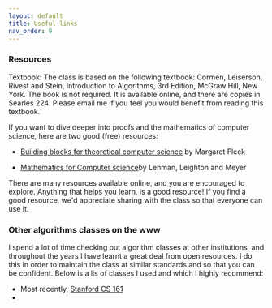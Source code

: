 ```yaml
---
layout: default 
title: Useful links 
nav_order: 9
---
```


### Resources 

Textbook: The class is based on the following textbook: Cormen, Leiserson, Rivest and Stein, Introduction to Algorithms, 3rd Edition, McGraw Hill, New York. The book is not required. It is available online, and there are copies in Searles 224. Please email me if you feel you would benefit from reading this textbook. 


If you want to dive deeper into proofs and the mathematics of computer science, here are two good (free) resources: 

- [Building blocks for theoretical computer science](http://mfleck.cs.illinois.edu/building-blocks/) by Margaret Fleck

- [Mathematics for Computer science](http://opendatastructures.org/LLM.pdf)by Lehman, Leighton and Meyer

There are many resources available online, and you are encouraged to explore. Anything that helps you learn, is a good resource!  If you find a good resource, we'd appreciate sharing with the class so that everyone can use it.


### Other algorithms classes on the www

I spend a lot of time checking out algorithm classes at other institutions, and throughout the years I have learnt a great deal from  open resources. I do this in order to maintain the class at similar standards and so that you can be confident. Below is a lis of classes I used and which I highly recommend: 
  
  *  Most recently, [Stanford CS 161](http://www-leland.stanford.edu/class/cs161/index.html) 
  *  
